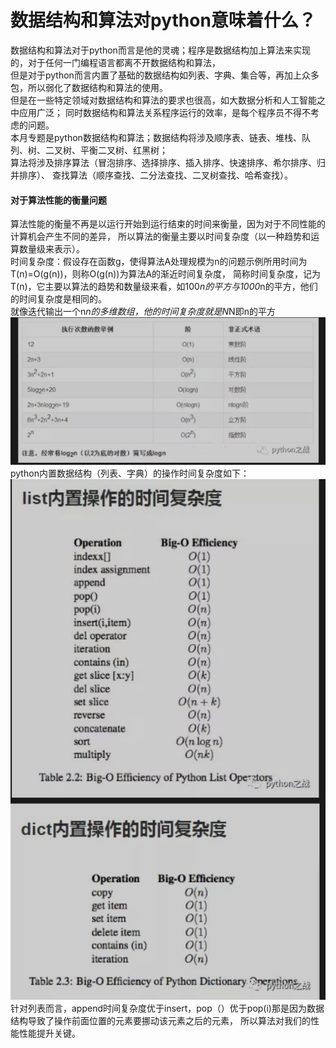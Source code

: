 # 数据结构和算法对python意味着什么？
数据结构和算法对于python而言是他的灵魂；程序是数据结构加上算法来实现的，对于任何一门编程语言都离不开数据结构和算法，<br>
但是对于python而言内置了基础的数据结构如列表、字典、集合等，再加上众多包，所以弱化了数据结构和算法的使用。<br>
但是在一些特定领域对数据结构和算法的要求也很高，如大数据分析和人工智能之中应用广泛；
同时数据结构和算法关系程序运行的效率，是每个程序员不得不考虑的问题。<br>
本月专题是python数据结构和算法；数据结构将涉及顺序表、链表、堆栈、队列、树、二叉树、平衡二叉树、红黑树；<br>
算法将涉及排序算法（冒泡排序、选择排序、插入排序、快速排序、希尔排序、归并排序）、
查找算法（顺序查找、二分法查找、二叉树查找、哈希查找）。<br>
#### 对于算法性能的衡量问题
算法性能的衡量不再是以运行开始到运行结束的时间来衡量，因为对于不同性能的计算机会产生不同的差异，
所以算法的衡量主要以时间复杂度（以一种趋势和运算数量级来表示）。<br>
时间复杂度：假设存在函数g，使得算法A处理规模为n的问题示例所用时间为T(n)=O(g(n))，则称O(g(n))为算法A的渐近时间复杂度，
简称时间复杂度，记为T(n)，它主要以算法的趋势和数量级来看，如100*n的平方与1000*n的平方，他们的时间复杂度是相同的。<br>
就像迭代输出一个n*n的多维数组，他的时间复杂度就是N*N即n的平方<br>
![](png/1.png)
python内置数据结构（列表、字典）的操作时间复杂度如下：<br>
![](png/2.png)
针对列表而言，append时间复杂度优于insert，pop（）优于pop(i)那是因为数据结构导致了操作前面位置的元素要挪动该元素之后的元素，
所以算法对我们的性能性能提升关键。